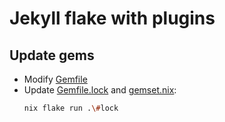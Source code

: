 # Jekyll flake with plugins

## Update gems

- Modify [Gemfile](./Gemfile)
- Update [Gemfile.lock](./Gemfile.lock) and [gemset.nix](./gemset.nix):
  ```bash
  nix flake run .\#lock
  ```
